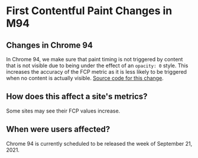 # First Contentful Paint Changes in M94

## Changes in Chrome 94

In Chrome 94, we make sure that paint timing is not triggered by content that is not visible
due to being under the effect of an `opacity: 0` style. This increases the accuracy of the
FCP metric as it is less likely to be triggered when no content is actually visible.
[Source code for this change](https://chromium-review.googlesource.com/c/chromium/src/+/3057290).

## How does this affect a site's metrics?

Some sites may see their FCP values increase.

## When were users affected?

Chrome 94 is currently scheduled to be released the week of September 21, 2021.
